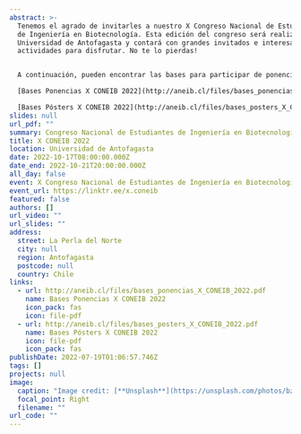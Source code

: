 ```yaml
---
abstract: >-
  Tenemos el agrado de invitarles a nuestro X Congreso Nacional de Estudiantes
  de Ingeniería en Biotecnología. Esta edición del congreso será realizada en la
  Universidad de Antofagasta y contará con grandes invitados e interesantes
  actividades para disfrutar. No te lo pierdas!


  A continuación, pueden encontrar las bases para participar de ponencias y pósters:

  [Bases Ponencias X CONEIB 2022](http://aneib.cl/files/bases_ponencias_X_CONEIB_2022.pdf)

  [Bases Pósters X CONEIB 2022](http://aneib.cl/files/bases_posters_X_CONEIB_2022.pdf)
slides: null
url_pdf: ""
summary: Congreso Nacional de Estudiantes de Ingeniería en Biotecnología.
title: X CONEIB 2022
location: Universidad de Antofagasta
date: 2022-10-17T08:00:00.000Z
date_end: 2022-10-21T20:00:00.000Z
all_day: false
event: X Congreso Nacional de Estudiantes de Ingeniería en Biotecnología Molecular
event_url: https://linktr.ee/x.coneib
featured: false
authors: []
url_video: ""
url_slides: ""
address:
  street: La Perla del Norte
  city: null
  region: Antofagasta
  postcode: null
  country: Chile
links:
  - url: http://aneib.cl/files/bases_ponencias_X_CONEIB_2022.pdf
    name: Bases Ponencias X CONEIB 2022
    icon_pack: fas
    icon: file-pdf
  - url: http://aneib.cl/files/bases_posters_X_CONEIB_2022.pdf
    name: Bases Pósters X CONEIB 2022
    icon: file-pdf
    icon_pack: fas
publishDate: 2022-07-19T01:06:57.746Z
tags: []
projects: null
image:
  caption: "Image credit: [**Unsplash**](https://unsplash.com/photos/bzdhc5b3Bxs)"
  focal_point: Right
  filename: ""
url_code: ""
---
```

